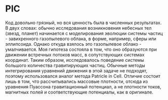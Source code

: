 # PIC

Код довольно грязный, но вся ценность была в численных результатах.
В двух словах: обычно исследования возникновения небесных тел (звезд, планет) начинается с моделирования эволюции системы частиц - завихренного газопылевого облака, в форме, например, сферы или эллипсоида. Однако откуда взялось это газопылевое облако - умалчивается. Моя гипотеза состояла в том, что оно образуются при движении встречных потоков масс, в сопутствующих системах координат. Таким образом, исследовалось поведение системы большого количества гравитирующих частиц.
Обычные методы интегрирования уравнений движения в этой задаче не подходят, поэтому использовался аналог метода Patricle in Cell. Отличие состоит лишь в том, что рассчитывались массовые плотности, отсюда из уравнения Пуассона гравитационный потенциал, а не плотности токов, магнитных полей и соответствующие потенциалы, как в оригинале.
